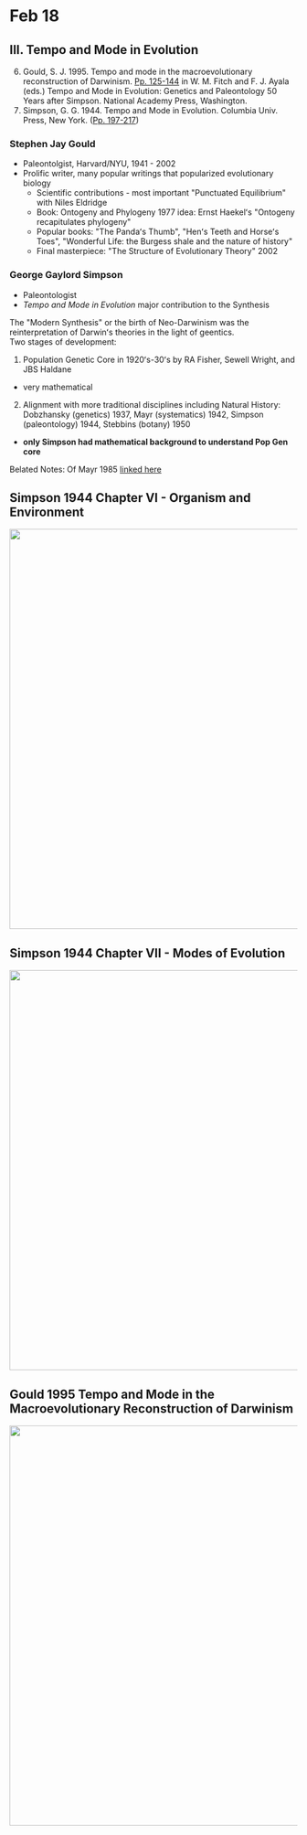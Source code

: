 # Feb 18

## III. Tempo and Mode in Evolution

6. Gould, S. J. 1995. Tempo and mode in the macroevolutionary reconstruction of Darwinism. [Pp. 125-144](../6.Gould95.pdf) in W. M. Fitch and F. J. Ayala (eds.) Tempo and Mode in Evolution: Genetics and Paleontology 50 Years after Simpson. National Academy Press, Washington.
 
7. Simpson, G. G. 1944. Tempo and Mode in Evolution. Columbia Univ. Press, New York. ([Pp. 197-217](../7.Simpson44.pdf))
 
### Stephen Jay Gould

* Paleontolgist, Harvard/NYU, 1941 - 2002  
* Prolific writer, many popular writings that popularized evolutionary biology  
  * Scientific contributions - most important "Punctuated Equilibrium" with Niles Eldridge  
  * Book: Ontogeny and Phylogeny 1977 idea: Ernst Haekelʻs "Ontogeny recapitulates phylogeny"   
  * Popular books: "The Pandaʻs Thumb", "Henʻs Teeth and Horseʻs Toes", "Wonderful Life: the Burgess shale and the nature of history"  
  * Final masterpiece: "The Structure of Evolutionary Theory" 2002  

### George Gaylord Simpson

* Paleontologist
* *Tempo and Mode in Evolution* major contribution to the Synthesis

The "Modern Synthesis" or the birth of Neo-Darwinism was the reinterpretation of Darwinʻs theories in the light of geentics.  
Two stages of development:
1) Population Genetic Core in 1920ʻs-30ʻs by RA Fisher, Sewell Wright, and JBS Haldane
  * very mathematical
2) Alignment with more traditional disciplines including Natural History: Dobzhansky (genetics) 1937, Mayr (systematics) 1942, Simpson (paleontology) 1944, Stebbins (botany) 1950
  * **only Simpson had mathematical background to understand Pop Gen core**

Belated Notes: Of Mayr 1985 [linked here](../Mayr1985_notes.jpg)

## Simpson 1944 Chapter VI - Organism and Environment

<img width="700" src="https://github.com/mbutler808/Macroevolution/blob/master/Feb%2018/Simpson44_OrgEnv_conceptmap.JPG" >

## Simpson 1944 Chapter VII - Modes of Evolution

<img width="700" src="https://github.com/mbutler808/Macroevolution/blob/master/Feb%2018/Simpson44_ModesEvol_conceptmap.JPG" >

## Gould 1995 Tempo and Mode in the Macroevolutionary Reconstruction of Darwinism

<img width="700" src="https://github.com/mbutler808/Macroevolution/blob/master/Feb%2018/Gould95_TempMode_conceptmap.JPG" >
